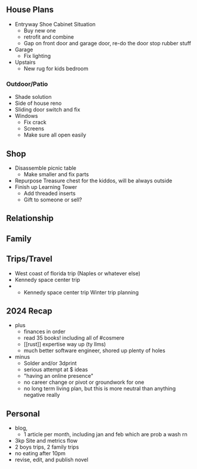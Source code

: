 
## House Plans
- Entryway Shoe Cabinet Situation
	- Buy new one
	- retrofit and combine
	- Gap on front door and garage door, re-do the door stop rubber stuff
- Garage
	- Fix lighting
- Upstairs
	- New rug for kids bedroom
### Outdoor/Patio
- Shade solution
- Side of house reno
- Sliding door switch and fix
- Windows
	- Fix crack
	- Screens
	- Make sure all open easily
## Shop
- Disassemble picnic table
	- Make smaller and fix parts
- Repurpose Treasure chest for the kiddos, will be always outside
- Finish up Learning Tower
	- Add threaded inserts
	- Gift to someone or sell?

## Relationship

## Family

## Trips/Travel
- West coast of florida trip (Naples or whatever else)
- Kennedy space center trip
- - Kennedy space center trip
Winter trip planning


## 2024 Recap
- plus
	- finances in order
	- read 35 books! including all of #cosmere
	- [[rust]] expertise way up (ty llms)
	- much better software engineer, shored up plenty of holes
- minus
	- Solder and/or 3dprint 
	- serious attempt at $ ideas
	- "having an online presence"
	- no career change or pivot or groundwork for one
	- no long term living plan, but this is more neutral than anything negative really
## Personal
- blog, 
	- 1 article per month, including jan and feb which are prob a wash rn
- 3kp Site and metrics flow
- 2 boys trips, 2 family trips
- no eating after 10pm
- revise, edit, and publish novel